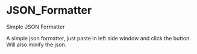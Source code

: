 # JSON_Formatter
Simple JSON Formatter

A simple json formatter, just paste in left side window and click the button. Will also minify the json.
